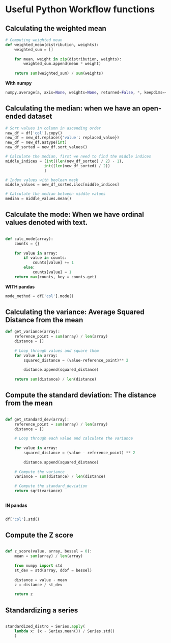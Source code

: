 # Useful Python Workflow functions

## Calculating the weighted mean 

``` python
# Computing weighted mean 
def weighted_mean(distribution, weights):
    weighted_sum = []
    
    for mean, weight in zip(distribution, weights):
        weighted_sum.append(mean * weight)
    
    return sum(weighted_sum) / sum(weights)
 ```

**With numpy**

``` python 
numpy.average(a, axis=None, weights=None, returned=False, *, keepdims=<no value>)

```
## Calculating the median: when we have an open-ended dataset

``` python 
# Sort values in column in ascending order 
new_df = df['col'].copy()
new_df = new_df.replace({'value': replaced_value})
new_df = new_df.astype(int)
new_df_sorted = new_df.sort_values()

# Calculate the median, first we need to find the middle indices
middle_indices = [int((len(new_df_sorted) / 2) - 1),
                 int((len(new_df_sorted) / 2))
                 ]

# Index values with boolean mask 
middle_values = new_df_sorted.iloc[middle_indices]

# Calculate the median between middle values 
median = middle_values.mean()

```

## Calculate the mode: When we have ordinal values denoted with text.

``` python 

def calc_mode(array):
    counts = {}
    
    for value in array:
        if value in counts:
            counts[value] += 1
        else:
            counts[value] = 1
    return max(counts, key = counts.get)

```
**WITH pandas**

``` python 
mode_method = df['col'].mode()

```

## Calculating the variance: Average Squared Distance from the mean

``` python
def get_variance(array):
    reference_point = sum(array) / len(array)
    distance = []
    
    # Loop through values and square them 
    for value in array:
        squared_distance = (value-reference_point)** 2
        
        distance.append(squared_distance)
        
    return sum(distance) / len(distance)
```

## Compute the standard deviation: The distance from the mean

``` python

def get_standard_dev(array):
    reference_point = sum(array) / len(array)
    distance = []
    
    # Loop through each value and calculate the variance 
    
    for value in array:
        squared_distance = (value - reference_point) ** 2
        
        distance.append(squared_distance)
    
    # Compute the variance 
    variance = sum(distance) / len(distance)
    
    # Compute the standard_deviation
    return sqrt(variance)
    
```

**IN pandas**

``` python

df['col'].std()

```
## Compute the Z score

``` python

def z_score(value, array, bessel = 0):
    mean = sum(array) / len(array)
    
    from numpy import std
    st_dev = std(array, ddof = bessel)
    
    distance = value - mean
    z = distance / st_dev
    
    return z
```

## Standardizing  a series

``` python

standardized_distro = Series.apply(
    lambda x: (x - Series.mean()) / Series.std()
    )

```

